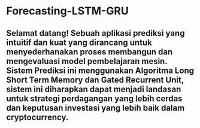 # Forecasting-LSTM-GRU
## Selamat datang! Sebuah aplikasi prediksi yang intuitif dan kuat yang dirancang untuk menyederhanakan proses membangun dan mengevaluasi model pembelajaran mesin. Sistem Prediksi ini menggunakan Algoritma Long Short Term Memory dan Gated Recurrent Unit, sistem ini diharapkan dapat menjadi landasan untuk strategi perdagangan yang lebih cerdas dan keputusan investasi yang lebih baik dalam cryptocurrency.
